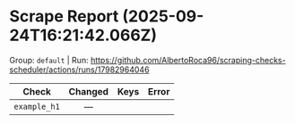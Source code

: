 # Scrape Report (2025-09-24T16:21:42.066Z)

Group: `default`  |  Run: https://github.com/AlbertoRoca96/scraping-checks-scheduler/actions/runs/17982964046

| Check | Changed | Keys | Error |
|---|:---:|:--|:--|
| `example_h1` | — |  |  |
